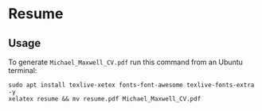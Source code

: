 # Resume

## Usage

To generate `Michael_Maxwell_CV.pdf` run this command from an Ubuntu terminal:

```console
sudo apt install texlive-xetex fonts-font-awesome texlive-fonts-extra -y
xelatex resume && mv resume.pdf Michael_Maxwell_CV.pdf
```
